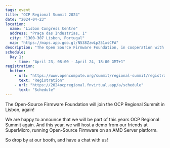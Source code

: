 ```yaml
---
tags: event
title: "OCP Regional Summit 2024"
date: "2024-04-23"
location:
  name: "Lisbon Congress Centre"
  address: "Praça das Industrias, 1"
  city: "1300-307 Lisbon, Portugal"
  map: "https://maps.app.goo.gl/N538ZzwLpZ51xsCFA"
description: "The Open Source Firmware Foundation, in cooperation with the Open Compute Project will join the OCP Regional Summit in Lisbon! More information to follow soon!"
schedule:
  Day 1:
    - time: "April 23, 08:00 - April 24, 18:00 GMT+1"
registration:
  button:
    - url: "https://www.opencompute.org/summit/regional-summit/registration"
      text: "Registration"
    - url: "https://2024ocpregional.fnvirtual.app/a/schedule"
      text: "Schedule"
---
```


The Open-Source Firmware Foundation will join the OCP Regional Summit in Lisbon, again!

We are happy to announce that we will be part of this years OCP Regional Summit again. And this year, we will host a
demo from our friends at SuperMicro, running Open-Source Firmware on an AMD Server platform.

So drop by at our booth, and have a chat with us!
